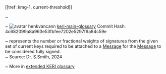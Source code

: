 [[tref: kmg-1, current-threshold]]

~ <!-- This is a copy of the saved remote text. Remove it if you like. It is automatically (re)generated -->

~ <span class="meta-info"><span>![avatar](https://avatars.githubusercontent.com/u/479356?v=4) henkvancann</span> <span>[keri-main-glossary](https://github.com/henkvancann/keri-main-glossary)</span> <span class="commit-hash">Commit Hash: 4c682099a8a963e53fbfee7202e5297f9a84c59e</span></span>

~ represents the number or fractional weights of signatures from the given set of current keys required to be attached to a [Message](https://trustoverip.github.io/tswg-keri-specification/#term:message) for the [Message](https://trustoverip.github.io/tswg-keri-specification/#term:message) to be considered fully signed.  
~ Source: Dr. S.Smith, 2024

~ More in <a href="https://weboftrust.github.io/WOT-terms/docs/glossary/current-threshold">extended KERI glossary</a>
